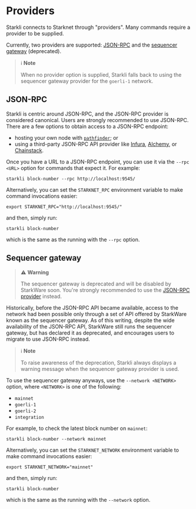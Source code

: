 # Providers

Starkli connects to Starknet through "providers". Many commands require a provider to be supplied.

Currently, two providers are supported: [JSON-RPC](#json-rpc) and the [sequencer gateway](#sequencer-gateway) (deprecated).

> ℹ️ **Note**
>
> When no provider option is supplied, Starkli falls back to using the sequencer gateway provider for the `goerli-1` network.

## JSON-RPC

Starkli is centric around JSON-RPC, and the JSON-RPC provider is considered canonical. Users are strongly recommended to use JSON-RPC. There are a few options to obtain access to a JSON-RPC endpoint:

- hosting your own node with [`pathfinder`](https://github.com/eqlabs/pathfinder); or
- using a third-party JSON-RPC API provider like [Infura](https://www.infura.io/), [Alchemy](https://www.alchemy.com/), or [Chainstack](https://chainstack.com/build-better-with-starknet/).

Once you have a URL to a JSON-RPC endpoint, you can use it via the `--rpc <URL>` option for commands that expect it. For example:

```console
starkli block-number --rpc http://localhost:9545/
```

Alternatively, you can set the `STARKNET_RPC` environment variable to make command invocations easier:

```console
export STARKNET_RPC="http://localhost:9545/"
```

and then, simply run:

```console
starkli block-number
```

which is the same as the running with the `--rpc` option.

## Sequencer gateway

> ⚠️ **Warning**
>
> The sequencer gateway is deprecated and will be disabled by StarkWare soon. You're strongly recommended to use the [JSON-RPC provider](#json-rpc) instead.

Historically, before the JSON-RPC API became available, access to the network had been possible only through a set of API offered by StarkWare known as the sequencer gateway. As of this writing, despite the wide availability of the JSON-RPC API, StarkWare still runs the sequencer gateway, but has declared it as deprecated, and encourages users to migrate to use JSON-RPC instead.

> ℹ️ **Note**
>
> To raise awareness of the deprecation, Starkli always displays a warning message when the sequencer gateway provider is used.

To use the sequencer gateway anyways, use the `--network <NETWORK>` option, where `<NETWORK>` is one of the following:

- `mainnet`
- `goerli-1`
- `goerli-2`
- `integration`

For example, to check the latest block number on `mainnet`:

```console
starkli block-number --network mainnet
```

Alternatively, you can set the `STARKNET_NETWORK` environment variable to make command invocations easier:

```console
export STARKNET_NETWORK="mainnet"
```

and then, simply run:

```console
starkli block-number
```

which is the same as the running with the `--network` option.
